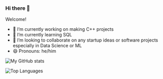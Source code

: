 ### Hi there 👋
Welcome!

<!--**janus-tg/janus-tg** is a ✨ _special_ ✨ repository because its `README.md` (this file) appears on your GitHub profile.

Here are some ideas to get you started: -->

- 🔭 I’m currently working on making C++ projects
- 🌱 I’m currently learning SQL
- 👯 I’m looking to collaborate on any startup ideas or software projects especially in Data Science or ML
- 😄 Pronouns: he/him
<!--- ⚡ Fun fact: ...-->

![My GitHub stats](https://github-readme-stats.vercel.app/api?username=janus-tg&count_private=true&show_icons=true&theme=onedark)

![Top Languages](https://github-readme-stats.vercel.app/api/top-langs/?username=janus-tg&layout=compact&count_private=true&theme=tokyonight)

